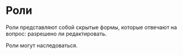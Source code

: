 # Роли

Роли представляют собой скрытые формы, которые отвечают на вопрос: разрешено ли редактировать.

Роли могут наследоваться.